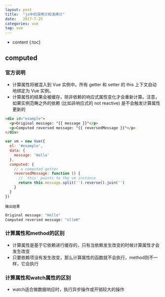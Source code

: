 ```yaml
---
layout: post
title:  "js中的深拷贝和浅拷贝"
date:   2017-7-25
categories: vue
tag: vue
---
```



* content
{:toc}


## computed

### 官方说明

- 计算属性将被混入到 Vue 实例中。所有 getter 和 setter 的 this 上下文自动地绑定为 Vue 实例。
- 计算属性的结果会被缓存，除非依赖的响应式属性变化才会重新计算。注意，如果实例范畴之外的依赖 (比如非响应式的 not reactive) 是不会触发计算属性更新的

```html
<div id="example">
  <p>Original message: "{{ message }}"</p>
  <p>Computed reversed message: "{{ reversedMessage }}"</p>
</div>
```

```javascript
var vm = new Vue({
  el: '#example',
  data: {
    message: 'Hello'
  },
  computed: {
    // a computed getter
    reversedMessage: function () {
      // `this` points to the vm instance
      return this.message.split('').reverse().join('')
    }
  }
})
```

`输出结果`
```javascript
Original message: "Hello"
Computed reversed message: "olleH"
```

### 计算属性和method的区别

- 计算属性是基于它依赖进行缓存的，只有当依赖发生改变的时候计算属性才会发生改变
- 只要依赖项没有发生改变，那么计算属性的函数就不会执行，method则不一样，它会执行

### 计算属性和watch属性的区别

- watch适合做数据响应时，执行异步操作或开销较大的操作